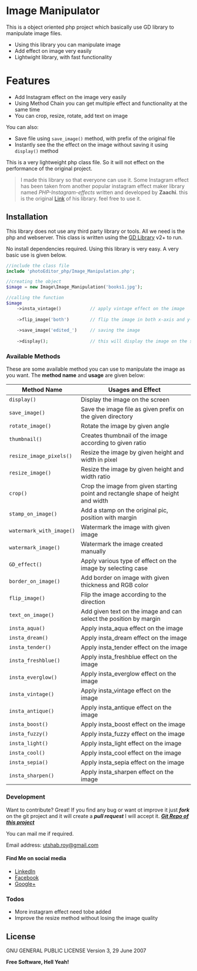 # Image Manipulator


This is a object oriented php project which basically use GD library to manipulate image files. 

  - Using this library you can manipulate image
  - Add effect on image very easily
  - Lightwight library, with fast functionality

# Features

  - Add Instagram effect on the image very easily 
  - Using Method Chain you can get multiple effect and functionality at the same time 
  - You can crop, resize, rotate, add text on image 


You can also:
  - Save file using `save_image()` method, with prefix of the original file
  - Instantly see the the effect on the image without saving it using `display()` method
  

This is a very lightweight php class file. So it will not effect on the performance of the original project.

> I made this library so that everyone can use it.
> Some Instagram effect has been taken from another popular 
> instagram effect maker library named *PHP-Instagram-effects*
> written and developed by **Zaachi**.
> this is the original [Link](https://github.com/zaachi/PHP-Instagram-effects) of his library.
> feel free to use it.



## Installation

This library does not use any third party library or tools. All we need is the php and webserver. This class is written using the [GD Library](http://php.net/manual/en/book.image.php) v2+ to run.

No install dependencies required. Using this library is very easy. A very basic use is given below. 


```php
//include the class file
include 'photoEditor_php/Image_Manipulation.php';

//creating the object
$image = new Image\Image_Manipulation('books1.jpg');

//calling the function
$image
    ->insta_vintage()           // apply vintage effect on the image
    
    ->flip_image('both')        // flip the image in both x-axis and y-axis
    
    ->save_image('edited_')     // saving the image   
    
    ->display();                // this will display the image on the screen
```



### Available Methods

These are some available method you can use to manipulate the image as you want. The **method name** and **usage** are given below:

| Method Name | Usages and Effect |
| ------ | ------ |
| `display()` | Display the image on the screen |
| `save_image()` | Save the image file as given prefix on the given directory  |
| `rotate_image()` | Rotate the image by given angle  |
| `thumbnail()` | Creates thumbnail of the image according to given ratio |
| `resize_image_pixels()` | Resize the image by given height and width in pixel |
| `resize_image()` | Resize the image by given height and width ratio |
| `crop()` | Crop the image from given starting point and rectangle shape of height and width |
| `stamp_on_image()` | Add a stamp on the original pic, position with margin |
| `watermark_with_image()` | Watermark the image with given image |
| `watermark_image()` | Watermark the image created manually |
| `GD_effect()` | Apply various type of effect on the image by selecting case |
| `border_on_image()` | Add border on image with given thickness and RGB color |
| `flip_image()` | Flip the image according to the direction |
| `text_on_image()` | Add given text on the image and can select the position by margin |
| `insta_aqua()` | Apply insta_aqua effect on the image |
| `insta_dream()` | Apply insta_dream effect on the image |
| `insta_tender()` | Apply insta_tender effect on the image |
| `insta_freshblue()` | Apply insta_freshblue effect on the image |
| `insta_everglow()` | Apply insta_everglow effect on the image |
| `insta_vintage()` | Apply insta_vintage effect on the image |
| `insta_antique()` | Apply insta_antique effect on the image |
| `insta_boost()` | Apply insta_boost effect on the image |
| `insta_fuzzy()` | Apply insta_fuzzy effect on the image |
| `insta_light()` | Apply insta_light effect on the image |
| `insta_cool()` | Apply insta_cool effect on the image |
| `insta_sepia()` | Apply insta_sepia effect on the image |
| `insta_sharpen()` | Apply insta_sharpen effect on the image |




### Development

Want to contribute? Great!
If you find any bug or want ot improve it just ***fork*** on the git project and it will create a  ***pull request*** I will accept it.
***[Git Repo of this project][gitRepo]***

You can mail me if required. 

Email address: <utshab.roy@gmail.com>


#### Find Me on social media

* [LinkedIn][linkedInLink]
* [Facebook][facebookLink]
* [Google+][googlePlusLink]


### Todos

 - More instagram effect need tobe added
 - Improve the resize method without losing the image quality

License
----

GNU GENERAL PUBLIC LICENSE Version 3, 29 June 2007


**Free Software, Hell Yeah!**

   [facebookLink]: <https://www.facebook.com/uutshab>
   [linkedInLink]: <https://www.linkedin.com/in/utshab-roy>
   [googlePlusLink]: <https://plus.google.com/u/0/+UtshabRoy>
   [gitRepo]: <https://github.com/utshab-roy/photoEditor_php>
   
